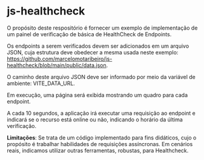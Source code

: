 # js-healthcheck
 
O propósito deste respositório é fornecer um exemplo de implementação de um painel de verificação de básica de HealthCheck de Endpoints.

Os endpoints a serem verificados devem ser adicionados em um arquivo JSON, cuja estrutura deve obedecer a mesma usada neste exemplo: https://github.com/marcelomotaribeiro/js-healthcheck/blob/main/public/data.json.

O caminho deste arquivo JSON deve ser informado por meio da variável de ambiente: VITE_DATA_URL.

Em execução, uma página será exibida mostrando um quadro para cada endpoint.

A cada 10 segundos, a aplicação irá executar uma requisição ao endpoint e indicará se o recurso está online ou não, indicando o horário da última verificação.

**Limitações**: Se trata de um código implementado para fins didáticos, cujo o propósito é trabalhar habilidades de requisições assíncronas. Em cenários reais, indicamos utilizar outras ferramentas, robustas, para Healthcheck.
